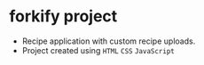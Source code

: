 # forkify project

- Recipe application with custom recipe uploads.
- Project created using `HTML` `CSS` `JavaScript`
